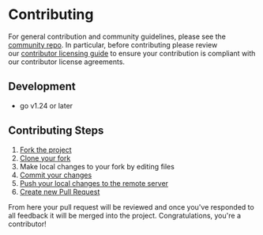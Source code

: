 # Contributing

For general contribution and community guidelines, please see the [community
repo](https://github.com/cyberark/community). In particular, before contributing
please review our [contributor licensing
guide](https://github.com/cyberark/community/blob/main/CONTRIBUTING.md#when-the-repo-does-not-include-the-cla) to
ensure your contribution is compliant with our contributor license agreements.

## Development

- go v1.24 or later

## Contributing Steps

1. [Fork the project](https://help.github.com/en/github/getting-started-with-github/fork-a-repo)
2. [Clone your fork](https://help.github.com/en/github/creating-cloning-and-archiving-repositories/cloning-a-repository)
3. Make local changes to your fork by editing files
4. [Commit your changes](https://help.github.com/en/github/managing-files-in-a-repository/adding-a-file-to-a-repository-using-the-command-line)
5. [Push your local changes to the remote server](https://help.github.com/en/github/using-git/pushing-commits-to-a-remote-repository)
6. [Create new Pull Request](https://help.github.com/en/github/collaborating-with-issues-and-pull-requests/creating-a-pull-request-from-a-fork)

From here your pull request will be reviewed and once you've responded to all
feedback it will be merged into the project. Congratulations, you're a
contributor!
